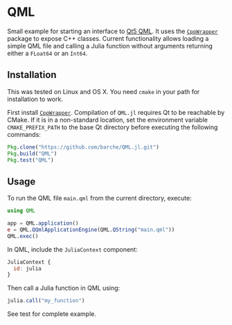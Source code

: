 # QML
Small example for starting an interface to [Qt5 QML](http://qt.io/). It uses the [`CppWrapper`](https://github.com/barche/CppWrapper) package to expose C++ classes. Current functionality allows loading a simple QML file and calling a Julia function without arguments returning either a `FLoat64` or an `Int64`.

## Installation
This was tested on Linux and OS X. You need `cmake` in your path for installation to work.

First install [`CppWrapper`](https://github.com/barche/CppWrapper). Compilation of `QML.jl` requires Qt to be reachable by CMake. If it is in a non-standard location, set the environment variable `CMAKE_PREFIX_PATH` to the base Qt directory before executing the following commands:

```julia
Pkg.clone("https://github.com/barche/QML.jl.git")
Pkg.build("QML")
Pkg.test("QML")
```
## Usage

To run the QML file `main.qml` from the current directory, execute:
```julia
using QML

app = QML.application()
e = QML.QQmlApplicationEngine(QML.QString("main.qml"))
QML.exec()
```

In QML, include the `JuliaContext` component:
```qml
JuliaContext {
  id: julia
}
```

Then call a Julia function in QML using:
```qml
julia.call("my_function")
```
See test for complete example.
